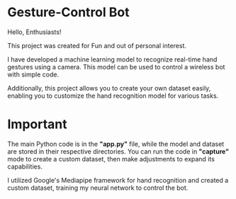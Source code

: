 # Gesture-Control Bot
Hello, Enthusiasts!

This project was created for Fun and out of personal interest.

I have developed a machine learning model to recognize real-time hand gestures using a camera. This model can be used to control a wireless bot with simple code.

Additionally, this project allows you to create your own dataset easily, enabling you to customize the hand recognition model for various tasks.

# Important
The main Python code is in the **"app.py"** file, while the model and dataset are stored in their respective directories.
You can run the code in **"capture"** mode to create a custom dataset, then make adjustments to expand its capabilities.

I utilized Google's Mediapipe framework for hand recognition and created a custom dataset, training my neural network to control the bot.
